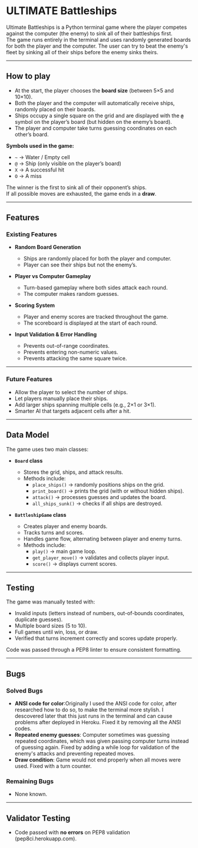 # ULTIMATE Battleships  

Ultimate Battleships is a Python terminal game where the player competes against the computer (the enemy) to sink all of their battleships first.  
The game runs entirely in the terminal and uses randomly generated boards for both the player and the computer. The user can try to beat the enemy's fleet by sinking all of their ships before the enemy sinks theirs. 

---

## How to play  

- At the start, the player chooses the **board size** (between 5×5 and 10×10).  
- Both the player and the computer will automatically receive ships, randomly placed on their boards.  
- Ships occupy a single square on the grid and are displayed with the **`@`** symbol on the player’s board (but hidden on the enemy’s board).  
- The player and computer take turns guessing coordinates on each other’s board.  

**Symbols used in the game:**  
- `~` → Water / Empty cell  
- `@` → Ship (only visible on the player’s board)  
- `X` → A successful hit  
- `O` → A miss  

The winner is the first to sink all of their opponent’s ships.  
If all possible moves are exhausted, the game ends in a **draw**.  

---

## Features  

### Existing Features  
- **Random Board Generation**  
  - Ships are randomly placed for both the player and computer.  
  - Player can see their ships but not the enemy’s.  

- **Player vs Computer Gameplay**  
  - Turn-based gameplay where both sides attack each round.  
  - The computer makes random guesses.  

- **Scoring System**  
  - Player and enemy scores are tracked throughout the game.  
  - The scoreboard is displayed at the start of each round.  

- **Input Validation & Error Handling**  
  - Prevents out-of-range coordinates.  
  - Prevents entering non-numeric values.  
  - Prevents attacking the same square twice.  

---

### Future Features  
- Allow the player to select the number of ships.  
- Let players manually place their ships.  
- Add larger ships spanning multiple cells (e.g., 2×1 or 3×1).  
- Smarter AI that targets adjacent cells after a hit.  

---

## Data Model  

The game uses two main classes:  

- **`Board` class**  
  - Stores the grid, ships, and attack results.  
  - Methods include:  
    - `place_ships()` → randomly positions ships on the grid.  
    - `print_board()` → prints the grid (with or without hidden ships).  
    - `attack()` → processes guesses and updates the board.  
    - `all_ships_sunk()` → checks if all ships are destroyed.  

- **`BattleshipGame` class**  
  - Creates player and enemy boards.  
  - Tracks turns and scores.  
  - Handles game flow, alternating between player and enemy turns.  
  - Methods include:  
    - `play()` → main game loop.  
    - `get_player_move()` → validates and collects player input.  
    - `score()` → displays current scores.  

---

## Testing  

The game was manually tested with:  
- Invalid inputs (letters instead of numbers, out-of-bounds coordinates, duplicate guesses).  
- Multiple board sizes (5 to 10).  
- Full games until win, loss, or draw.  
- Verified that turns increment correctly and scores update properly.  

Code was passed through a PEP8 linter to ensure consistent formatting.  

---

## Bugs  

### Solved Bugs  
- **ANSI code for color**:Originally I used the ANSI code for color, after researched how to do so, to make the terminal more stylish. I descovered later that this just runs in the terminal and can cause problems after deployed in Heroku. Fixed it by removing all the ANSI codes.  
- **Repeated enemy guesses**: Computer sometimes was guessing repeated coordinates, which was given passing computer turns instead of guessing again. Fixed by adding a while loop for validation of the enemy's attacks and preventing repeated moves.  
- **Draw condition**: Game would not end properly when all moves were used. Fixed with a turn counter.  

### Remaining Bugs  
- None known.  

---

## Validator Testing  
- Code passed with **no errors** on PEP8 validation (pep8ci.herokuapp.com).  

